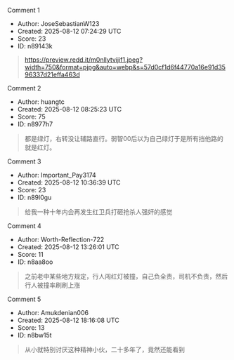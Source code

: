 Comment 1

- Author: JoseSebastianW123
- Created: 2025-08-12 07:24:29 UTC
- Score: 23
- ID: n89143k

> https://preview.redd.it/m0nllytvijif1.jpeg?width=750&format=pjpg&auto=webp&s=57d0cf1d6f44770a16e91d3596337d21effa463d

Comment 2

- Author: huangtc
- Created: 2025-08-12 08:25:23 UTC
- Score: 75
- ID: n8977h7

> 都是绿灯，右转没让辅路直行。弱智00后以为自己绿灯于是所有挡他路的就是红灯。

Comment 3

- Author: Important_Pay3174
- Created: 2025-08-12 10:36:39 UTC
- Score: 23
- ID: n89l0gu

> 给我一种十年内会再发生红卫兵打砸抢杀人强奸的感觉

Comment 4

- Author: Worth-Reflection-722
- Created: 2025-08-12 13:26:01 UTC
- Score: 11
- ID: n8aa8oo

> 之前老中某些地方规定，行人闯红灯被撞，自己负全责，司机不负责，然后行人被撞率刷刷上涨

Comment 5

- Author: Amukdenian006
- Created: 2025-08-12 18:16:08 UTC
- Score: 13
- ID: n8bw15t

> 从小就特别讨厌这种精神小伙，二十多年了，竟然还能看到
